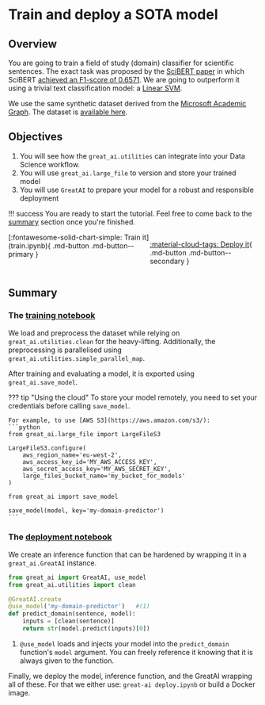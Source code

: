 # Train and deploy a SOTA model

## Overview

You are going to train a field of study (domain) classifier for scientific sentences. The exact task was proposed by the [SciBERT paper](https://arxiv.org/abs/1903.10676) in which SciBERT [achieved an F1-score of 0.6571](https://paperswithcode.com/sota/sentence-classification-on-paper-field). We are going to outperform it using a trivial text classification model: a [Linear SVM](https://scikit-learn.org/stable/modules/generated/sklearn.svm.LinearSVC.html).

We use the same synthetic dataset derived from the [Microsoft Academic Graph](https://www.microsoft.com/en-us/research/project/microsoft-academic-graph/). The dataset is [available here](https://github.com/allenai/scibert/tree/master/data/text_classification/mag).

## Objectives

1. You will see how the `great_ai.utilities` can integrate into your Data Science workflow.
2. You will use `great_ai.large_file` to version and store your trained model
3. You will use `GreatAI` to prepare your model for a robust and responsible deployment

!!! success
    You are ready to start the tutorial. Feel free to come back to the [summary](#summary) section once you're finished.

<div style="display: flex; justify-content: space-evenly;" markdown>
[:fontawesome-solid-chart-simple: Train it](train.ipynb){ .md-button .md-button--primary }

[:material-cloud-tags: Deploy it](deploy.ipynb){ .md-button .md-button--secondary }
</div>


## Summary

### The [training notebook](train.ipynb)

We load and preprocess the dataset while relying on `great_ai.utilities.clean` for the heavy-lifting. Additionally, the preprocessing is parallelised using `great_ai.utilities.simple_parallel_map`.

After training and evaluating a model, it is exported using `great_ai.save_model`.

??? tip "Using the cloud"
    To store your model remotely, you need to set your credentials before calling `save_model`.

    For example, to use [AWS S3](https://aws.amazon.com/s3/):
    ```python
    from great_ai.large_file import LargeFileS3

    LargeFileS3.configure(
        aws_region_name='eu-west-2',
        aws_access_key_id='MY_AWS_ACCESS_KEY',
        aws_secret_access_key='MY_AWS_SECRET_KEY',
        large_files_bucket_name='my_bucket_for_models'
    )

    from great_ai import save_model

    save_model(model, key='my-domain-predictor')
    ```

### The [deployment notebook](deploy.ipynb)

We create an inference function that can be hardened by wrapping it in a `great_ai.GreatAI` instance.

```python
from great_ai import GreatAI, use_model
from great_ai.utilities import clean

@GreatAI.create
@use_model('my-domain-predictor')   #(1)
def predict_domain(sentence, model):
    inputs = [clean(sentence)]
    return str(model.predict(inputs)[0])
```

1.  `@use_model` loads and injects your model into the `predict_domain` function's `model` argument.
    You can freely reference it knowing that it is always given to the function.

Finally, we deploy the model, inference function, and the GreatAI wrapping all of these. For that we either use: `great-ai deploy.ipynb` or build a Docker image.
